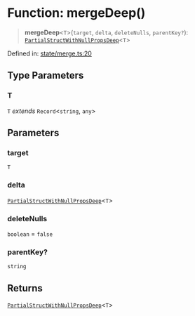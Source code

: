 # Function: mergeDeep()

> **mergeDeep**\<`T`\>(`target`, `delta`, `deleteNulls`, `parentKey?`): [`PartialStructWithNullPropsDeep`](../type-aliases/PartialStructWithNullPropsDeep.md)\<`T`\>

Defined in: [state/merge.ts:20](https://github.com/benallfree/lab13/blob/bfb1abf3755bb0fffb55fa5a9e7413f31801f1d6/sdk/src/online/state/merge.ts#L20)

## Type Parameters

### T

`T` *extends* `Record`\<`string`, `any`\>

## Parameters

### target

`T`

### delta

[`PartialStructWithNullPropsDeep`](../type-aliases/PartialStructWithNullPropsDeep.md)\<`T`\>

### deleteNulls

`boolean` = `false`

### parentKey?

`string`

## Returns

[`PartialStructWithNullPropsDeep`](../type-aliases/PartialStructWithNullPropsDeep.md)\<`T`\>
